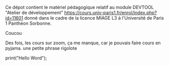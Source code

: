 Ce dépot contient le matériel pédagogique relatif au module DEVTOOL "Atelier de développement" https://cours.univ-paris1.fr/enrol/index.php?id=11601 donné dans le cadre de la licence MIAGE L3 à l'Université de Paris 1 Panthéon Sorbonne.

Coucou

Des fois, les cours sur zoom, ça me manque, car je pouvais faire cours en pyjama. une petite phrase rigolote

print("Hello Word");


